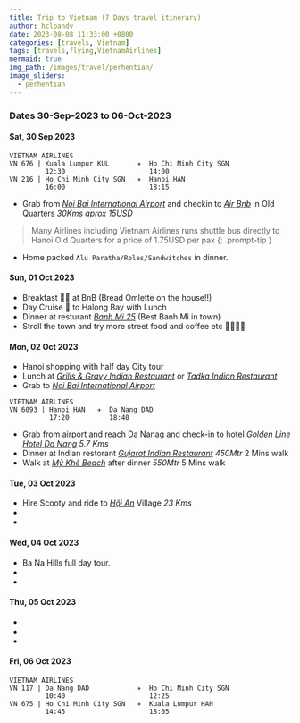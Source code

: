 ```yaml
---
title: Trip to Vietnam (7 Days travel itinerary)
author: hclpandv
date: 2023-08-08 11:33:00 +0800
categories: [travels, Vietnam]
tags: [travels,flying,VietnamAirlines]
mermaid: true
img_path: /images/travel/perhentian/
image_sliders:
  - perhentian
---
```


### Dates 30-Sep-2023 to 06-Oct-2023

#### Sat, 30 Sep 2023

```
VIETNAM AIRLINES
VN 676 | Kuala Lumpur KUL       ✈  Ho Chi Minh City SGN
         12:30                     14:00 
VN 216 | Ho Chi Minh City SGN   ✈  Hanoi HAN
         16:00                     18:15 
```  

* Grab from [*Noi Bai International Airport*](https://goo.gl/maps/hPsb9RHCjMosBH6T7) and checkin to [*Air Bnb*](https://goo.gl/maps/JTNF3dBdKX6ydqAu6) in Old Quarters *30Kms aprox 15USD* 

> Many Airlines including Vietnam Airlines runs shuttle bus directly to Hanoi Old Quarters for a price of 1.75USD per pax
{: .prompt-tip }


* Home packed `Alu Paratha/Roles/Sandwitches` in dinner. 

#### Sun, 01 Oct 2023

* Breakfast 🍵🍔 at BnB (Bread Omlette on the house!!)
* Day Cruise 🚤 to Halong Bay with Lunch
* Dinner at resturant [*Banh Mi 25*](https://goo.gl/maps/qCLDE25yKiT1dfC27) (Best Banh Mi in town)
* Stroll the town and try more street food and coffee etc 🍜🍕🍻🍷

#### Mon, 02 Oct 2023

* Hanoi shopping with half day City tour 
* Lunch at [*Grills & Gravy Indian Restaurant*](https://goo.gl/maps/BZUZZPLCreSTVD7Y9) or [*Tadka Indian Restaurant*](https://goo.gl/maps/T8WWcsBFsSbRkzgP7)
* Grab to [*Noi Bai International Airport*](https://goo.gl/maps/hPsb9RHCjMosBH6T7)

```
VIETNAM AIRLINES
VN 6093 | Hanoi HAN   ✈  Da Nang DAD
          17:20          18:40 
```  

* Grab from airport and reach Da Nanag and check-in to hotel [*Golden Line Hotel Da Nang*](https://goo.gl/maps/PMjJcsjY6RYRLEih6) *5.7 Kms*
* Dinner at Indian restorant [*Gujarat Indian Restaurant*](https://goo.gl/maps/ZPTsbwNNXtj9mcMBA) *450Mtr* 2 Mins walk 
* Walk at [*Mỹ Khê Beach*](https://goo.gl/maps/Enbgd635NcJphMXz5) after dinner *550Mtr* 5 Mins walk 

#### Tue, 03 Oct 2023

* Hire Scooty and ride to [*Hội An*](https://goo.gl/maps/H29QAew3TqJVqHb1A) Village *23 Kms*
* 
* 

#### Wed, 04 Oct 2023

* Ba Na Hills full day tour.
* 
* 

#### Thu, 05 Oct 2023

* 
* 
* 

#### Fri, 06 Oct 2023

```
VIETNAM AIRLINES
VN 117 | Da Nang DAD            ✈  Ho Chi Minh City SGN
         10:40                     12:25 
VN 675 | Ho Chi Minh City SGN   ✈  Kuala Lumpur HAN
         14:45                     18:05 
```  
